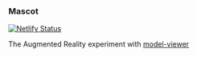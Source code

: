 ### Mascot

[![Netlify Status](https://api.netlify.com/api/v1/badges/0932aa6b-73c9-43cb-a2f7-53684f8c66ff/deploy-status)](https://app.netlify.com/sites/awesome-clarke-6c5a94/deploys)

The Augmented Reality experiment with [model-viewer](https://googlewebcomponents.github.io/model-viewer/examples/assets/Astronaut.usdz)
